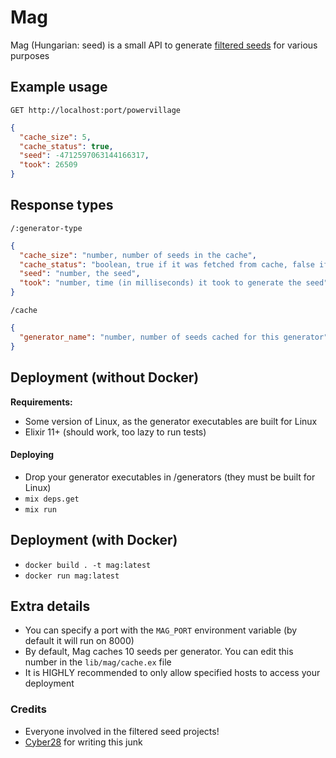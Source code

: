 # Mag

Mag (Hungarian: seed) is a small API to generate [filtered seeds](https://docs.google.com/spreadsheets/d/1ilu72GJ-vJZq2LFU68rycGMeTbWPjHJnO8PGfp4QjA8) for various purposes

## Example usage

`GET http://localhost:port/powervillage`
```json
{
  "cache_size": 5,
  "cache_status": true,
  "seed": -4712597063144166317,
  "took": 26509
}
```

## Response types

`/:generator-type`

```json
{
  "cache_size": "number, number of seeds in the cache",
  "cache_status": "boolean, true if it was fetched from cache, false if cache was empty and it was generated upon request",
  "seed": "number, the seed",
  "took": "number, time (in milliseconds) it took to generate the seed"
}
```

`/cache`

```json
{
  "generator_name": "number, number of seeds cached for this generator"
}
```

## Deployment (without Docker)

**Requirements:**
- Some version of Linux, as the generator executables are built for Linux
- Elixir 11+ (should work, too lazy to run tests)

#### Deploying
- Drop your generator executables in /generators (they must be built for Linux)
- `mix deps.get`
- `mix run`

## Deployment (with Docker)

- `docker build . -t mag:latest`
- `docker run mag:latest`

## Extra details

- You can specify a port with the `MAG_PORT` environment variable (by default it will run on 8000)
- By default, Mag caches 10 seeds per generator. You can edit this number in the `lib/mag/cache.ex` file
- It is HIGHLY recommended to only allow specified hosts to access your deployment

### Credits

- Everyone involved in the filtered seed projects!
- [Cyber28](https://github.com/Cyber28) for writing this junk
